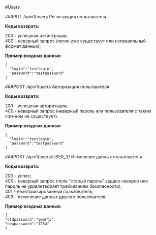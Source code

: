 #Users

###PUT /apiv1/users
Регистрация пользователя

**Коды возврата:**

200 - успешная регистрация;    
400 - неверный запрос (логин уже существует или неправильный формат данных);

**Пример входных данных:**

    {
      "login":"testlogin",
      "password":"testpassword"
    }

###POST /apiv1/users
Авторизация пользователя

**Коды возврата:**

200 - успешная авторизация;     
400 - неверный запрос (неверный пароль или пользователя с таким логином не существует).

**Пример входных данных:**

    {
      "login":"testlogin",
      "password":"testpassword"
    }

###POST /apiv1/users/USER_ID
Изменение данных пользователя

**Коды возврата:**

200 - успех;    
400 - неверный запрос (поле "старый пароль" задано неверно или пароль не удовлетворяет требованиям безопасности);     
401 - неавторизированный пользователь;     
403 - изменение данных другого пользователя.   

**Пример входных данных:**

    {
    "oldpassword":"qwerty",
    "newpassword":"1234"
    }


